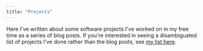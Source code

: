 ```yaml
---
title: "Projects"
---
```


Here I've written about some software projects I've worked on in my free time as a series of blog posts. If you're interested in seeing a disambiguated list of projects I've done rather than the blog posts, see [my list here](/project-tags).
